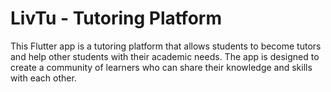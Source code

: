 # LivTu - Tutoring Platform

This Flutter app is a tutoring platform that allows students to become tutors and help other students with their academic needs. 
The app is designed to create a community of learners who can share their knowledge and skills with each other.

